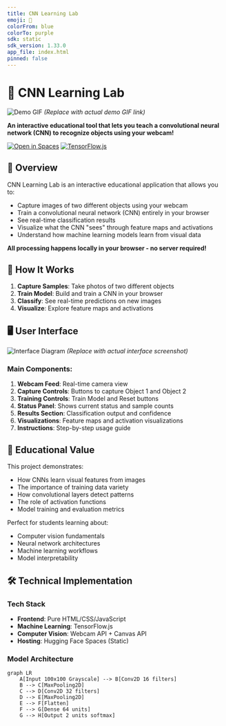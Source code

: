 ```yaml
---
title: CNN Learning Lab
emoji: 🧠
colorFrom: blue
colorTo: purple
sdk: static
sdk_version: 1.33.0
app_file: index.html
pinned: false
---
```


# 🧠 CNN Learning Lab

![Demo GIF](https://huggingface.co/spaces/MohannadPhD/CNN-Learning-Lab/raw/main/demo.gif) *(Replace with actual demo GIF link)*

**An interactive educational tool that lets you teach a convolutional neural network (CNN) to recognize objects using your webcam!**

[![Open in Spaces](https://img.shields.io/badge/🤗-Open%20in%20Spaces-blue.svg)](https://huggingface.co/spaces/your-username/your-space-name)
[![TensorFlow.js](https://img.shields.io/badge/TensorFlow.js-FF6F00?logo=tensorflow&logoColor=white)](https://www.tensorflow.org/js)

## 🌟 Overview

CNN Learning Lab is an interactive educational application that allows you to:
- Capture images of two different objects using your webcam
- Train a convolutional neural network (CNN) entirely in your browser
- See real-time classification results
- Visualize what the CNN "sees" through feature maps and activations
- Understand how machine learning models learn from visual data

**All processing happens locally in your browser - no server required!**

## 🚀 How It Works

1. **Capture Samples**: Take photos of two different objects
2. **Train Model**: Build and train a CNN in your browser
3. **Classify**: See real-time predictions on new images
4. **Visualize**: Explore feature maps and activations

## 🖥️ User Interface

![Interface Diagram](https://huggingface.co/spaces/your-username/your-space-name/raw/main/interface.png) *(Replace with actual interface screenshot)*

### Main Components:
1. **Webcam Feed**: Real-time camera view
2. **Capture Controls**: Buttons to capture Object 1 and Object 2
3. **Training Controls**: Train Model and Reset buttons
4. **Status Panel**: Shows current status and sample counts
5. **Results Section**: Classification output and confidence
6. **Visualizations**: Feature maps and activation visualizations
7. **Instructions**: Step-by-step usage guide

## 🧪 Educational Value

This project demonstrates:
- How CNNs learn visual features from images
- The importance of training data variety
- How convolutional layers detect patterns
- The role of activation functions
- Model training and evaluation metrics

Perfect for students learning about:
- Computer vision fundamentals
- Neural network architectures
- Machine learning workflows
- Model interpretability

## 🛠️ Technical Implementation

### Tech Stack
- **Frontend**: Pure HTML/CSS/JavaScript
- **Machine Learning**: TensorFlow.js
- **Computer Vision**: Webcam API + Canvas API
- **Hosting**: Hugging Face Spaces (Static)

### Model Architecture
```mermaid
graph LR
    A[Input 100x100 Grayscale] --> B[Conv2D 16 filters]
    B --> C[MaxPooling2D]
    C --> D[Conv2D 32 filters]
    D --> E[MaxPooling2D]
    E --> F[Flatten]
    F --> G[Dense 64 units]
    G --> H[Output 2 units softmax]

